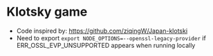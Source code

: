 # Klotsky game
- Code inspired by: https://github.com/ziqingW/Japan-klotski
- Need to export ```export NODE_OPTIONS=--openssl-legacy-provider``` if ERR_OSSL_EVP_UNSUPPORTED appears when running locally
